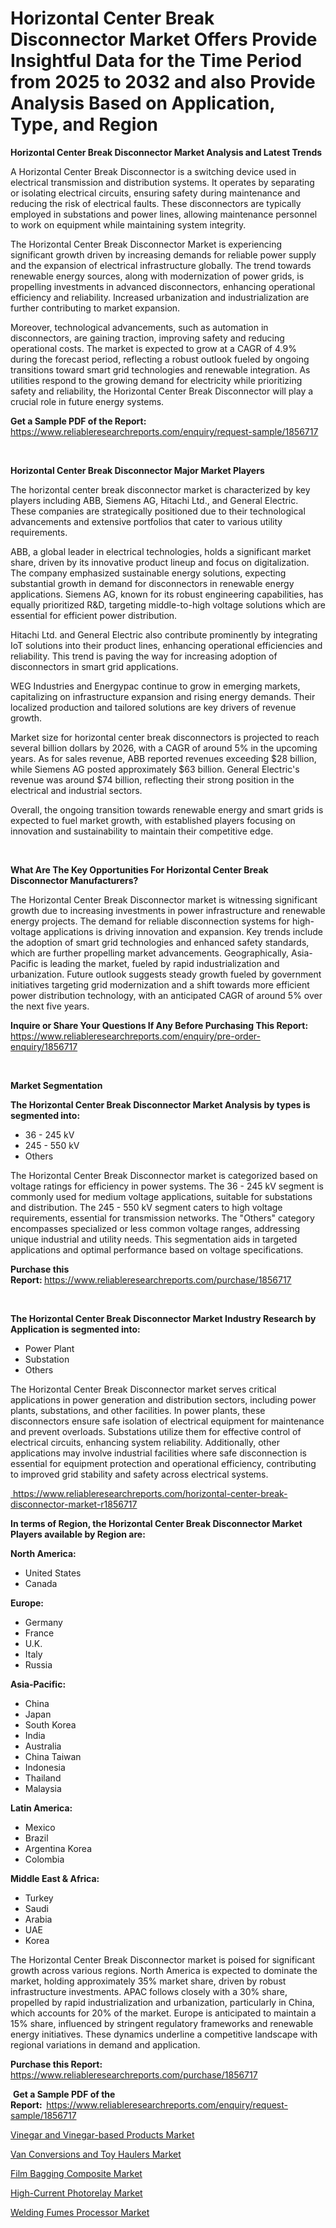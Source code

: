 <p><h1>Horizontal Center Break Disconnector Market Offers Provide Insightful Data for the Time Period from 2025 to 2032 and also Provide Analysis Based on Application, Type, and Region</h1></p><p><strong>Horizontal Center Break Disconnector Market Analysis and Latest Trends</strong></p>
<p><p>A Horizontal Center Break Disconnector is a switching device used in electrical transmission and distribution systems. It operates by separating or isolating electrical circuits, ensuring safety during maintenance and reducing the risk of electrical faults. These disconnectors are typically employed in substations and power lines, allowing maintenance personnel to work on equipment while maintaining system integrity.</p><p>The Horizontal Center Break Disconnector Market is experiencing significant growth driven by increasing demands for reliable power supply and the expansion of electrical infrastructure globally. The trend towards renewable energy sources, along with modernization of power grids, is propelling investments in advanced disconnectors, enhancing operational efficiency and reliability. Increased urbanization and industrialization are further contributing to market expansion.</p><p>Moreover, technological advancements, such as automation in disconnectors, are gaining traction, improving safety and reducing operational costs. The market is expected to grow at a CAGR of 4.9% during the forecast period, reflecting a robust outlook fueled by ongoing transitions toward smart grid technologies and renewable integration. As utilities respond to the growing demand for electricity while prioritizing safety and reliability, the Horizontal Center Break Disconnector will play a crucial role in future energy systems.</p></p>
<p><strong>Get a Sample PDF of the Report:&nbsp;</strong> <a href="https://www.reliableresearchreports.com/enquiry/request-sample/1856717?utm_campaign=114&utm_medium=2&utm_source=Github&utm_content=ia&utm_term=08012025&utm_id=horizontal-center-break-disconnector">https://www.reliableresearchreports.com/enquiry/request-sample/1856717</a></p>
<p>&nbsp;</p>
<p><strong>Horizontal Center Break Disconnector Major Market Players</strong></p>
<p><p>The horizontal center break disconnector market is characterized by key players including ABB, Siemens AG, Hitachi Ltd., and General Electric. These companies are strategically positioned due to their technological advancements and extensive portfolios that cater to various utility requirements.</p><p>ABB, a global leader in electrical technologies, holds a significant market share, driven by its innovative product lineup and focus on digitalization. The company emphasized sustainable energy solutions, expecting substantial growth in demand for disconnectors in renewable energy applications. Siemens AG, known for its robust engineering capabilities, has equally prioritized R&D, targeting middle-to-high voltage solutions which are essential for efficient power distribution.</p><p>Hitachi Ltd. and General Electric also contribute prominently by integrating IoT solutions into their product lines, enhancing operational efficiencies and reliability. This trend is paving the way for increasing adoption of disconnectors in smart grid applications. </p><p>WEG Industries and Energypac continue to grow in emerging markets, capitalizing on infrastructure expansion and rising energy demands. Their localized production and tailored solutions are key drivers of revenue growth.</p><p>Market size for horizontal center break disconnectors is projected to reach several billion dollars by 2026, with a CAGR of around 5% in the upcoming years. As for sales revenue, ABB reported revenues exceeding $28 billion, while Siemens AG posted approximately $63 billion. General Electric's revenue was around $74 billion, reflecting their strong position in the electrical and industrial sectors.</p><p>Overall, the ongoing transition towards renewable energy and smart grids is expected to fuel market growth, with established players focusing on innovation and sustainability to maintain their competitive edge.</p></p>
<p>&nbsp;</p>
<p><strong>What Are The Key Opportunities For Horizontal Center Break Disconnector Manufacturers?</strong></p>
<p><p>The Horizontal Center Break Disconnector market is witnessing significant growth due to increasing investments in power infrastructure and renewable energy projects. The demand for reliable disconnection systems for high-voltage applications is driving innovation and expansion. Key trends include the adoption of smart grid technologies and enhanced safety standards, which are further propelling market advancements. Geographically, Asia-Pacific is leading the market, fueled by rapid industrialization and urbanization. Future outlook suggests steady growth fueled by government initiatives targeting grid modernization and a shift towards more efficient power distribution technology, with an anticipated CAGR of around 5% over the next five years.</p></p>
<p><strong>Inquire or Share Your Questions If Any Before Purchasing This Report:</strong> <a href="https://www.reliableresearchreports.com/enquiry/pre-order-enquiry/1856717?utm_campaign=114&utm_medium=2&utm_source=Github&utm_content=ia&utm_term=08012025&utm_id=horizontal-center-break-disconnector">https://www.reliableresearchreports.com/enquiry/pre-order-enquiry/1856717</a></p>
<p>&nbsp;</p>
<p><strong>Market Segmentation</strong></p>
<p><strong>The Horizontal Center Break Disconnector Market Analysis by types is segmented into:</strong></p>
<p><ul><li>36 - 245 kV</li><li>245 - 550 kV</li><li>Others</li></ul></p>
<p><p>The Horizontal Center Break Disconnector market is categorized based on voltage ratings for efficiency in power systems. The 36 - 245 kV segment is commonly used for medium voltage applications, suitable for substations and distribution. The 245 - 550 kV segment caters to high voltage requirements, essential for transmission networks. The "Others" category encompasses specialized or less common voltage ranges, addressing unique industrial and utility needs. This segmentation aids in targeted applications and optimal performance based on voltage specifications.</p></p>
<p><strong>Purchase this Report:&nbsp;</strong><a href="https://www.reliableresearchreports.com/purchase/1856717?utm_campaign=114&utm_medium=2&utm_source=Github&utm_content=ia&utm_term=08012025&utm_id=horizontal-center-break-disconnector">https://www.reliableresearchreports.com/purchase/1856717</a></p>
<p>&nbsp;</p>
<p><strong>The Horizontal Center Break Disconnector Market Industry Research by Application is segmented into:</strong></p>
<p><ul><li>Power Plant</li><li>Substation</li><li>Others</li></ul></p>
<p><p>The Horizontal Center Break Disconnector market serves critical applications in power generation and distribution sectors, including power plants, substations, and other facilities. In power plants, these disconnectors ensure safe isolation of electrical equipment for maintenance and prevent overloads. Substations utilize them for effective control of electrical circuits, enhancing system reliability. Additionally, other applications may involve industrial facilities where safe disconnection is essential for equipment protection and operational efficiency, contributing to improved grid stability and safety across electrical systems.</p></p>
<p><a href="https://www.reliableresearchreports.com/horizontal-center-break-disconnector-market-r1856717?utm_campaign=114&utm_medium=2&utm_source=Github&utm_content=ia&utm_term=08012025&utm_id=horizontal-center-break-disconnector">&nbsp;https://www.reliableresearchreports.com/horizontal-center-break-disconnector-market-r1856717</a></p>
<p><strong>In terms of Region, the Horizontal Center Break Disconnector Market Players available by Region are:</strong></p>
<p>
    <p> <strong> North America: </strong>
        <ul>
            <li>United States</li>
            <li>Canada</li>
        </ul>
        </p> 
    <p> <strong> Europe: </strong>
        <ul>
            <li>Germany</li>
            <li>France</li>
            <li>U.K.</li>
            <li>Italy</li>
            <li>Russia</li>
        </ul>
        </p> 
    <p> <strong> Asia-Pacific: </strong>
        <ul>
            <li>China</li>
            <li>Japan</li>
            <li>South Korea</li>
            <li>India</li>
            <li>Australia</li>
            <li>China Taiwan</li>
            <li>Indonesia</li>
            <li>Thailand</li>
            <li>Malaysia</li>
        </ul>
        </p> 
    <p> <strong> Latin America: </strong>
        <ul>
            <li>Mexico</li>
            <li>Brazil</li>
            <li>Argentina Korea</li>
            <li>Colombia</li>
        </ul>
        </p> 
    <p> <strong> Middle East & Africa: </strong>
        <ul>
            <li>Turkey</li>
            <li>Saudi</li>
            <li>Arabia</li>
            <li>UAE</li>
            <li>Korea</li>
        </ul>
    </p>
    </p>
<p><p>The Horizontal Center Break Disconnector market is poised for significant growth across various regions. North America is expected to dominate the market, holding approximately 35% market share, driven by robust infrastructure investments. APAC follows closely with a 30% share, propelled by rapid industrialization and urbanization, particularly in China, which accounts for 20% of the market. Europe is anticipated to maintain a 15% share, influenced by stringent regulatory frameworks and renewable energy initiatives. These dynamics underline a competitive landscape with regional variations in demand and application.</p></p>
<p><strong>Purchase this Report: </strong><a href="https://www.reliableresearchreports.com/purchase/1856717?utm_campaign=114&utm_medium=2&utm_source=Github&utm_content=ia&utm_term=08012025&utm_id=horizontal-center-break-disconnector">https://www.reliableresearchreports.com/purchase/1856717</a></p>
<p>&nbsp;<strong>Get a Sample PDF of the Report:&nbsp;&nbsp;</strong><a href="https://www.reliableresearchreports.com/enquiry/request-sample/1856717?utm_campaign=114&utm_medium=2&utm_source=Github&utm_content=ia&utm_term=08012025&utm_id=horizontal-center-break-disconnector">https://www.reliableresearchreports.com/enquiry/request-sample/1856717</a></p>
<p><strong></strong></p>
<p><p><a href="https://www.linkedin.com/pulse/annual-growth-vinegar-vinegar-based-products-market-hdr1f?utm_campaign=114&utm_medium=2&utm_source=Github&utm_content=ia&utm_term=08012025&utm_id=horizontal-center-break-disconnector">Vinegar and Vinegar-based Products Market</a></p><p><a href="https://www.linkedin.com/pulse/van-conversions-toy-haulers-market-size-grow-85-cagr-dfftf?utm_campaign=114&utm_medium=2&utm_source=Github&utm_content=ia&utm_term=08012025&utm_id=horizontal-center-break-disconnector">Van Conversions and Toy Haulers Market</a></p><p><a href="https://github.com/MonroeBullock54/Market-Research-Report-List-1/blob/main/film-bagging-composite-market.md?utm_campaign=114&utm_medium=2&utm_source=Github&utm_content=ia&utm_term=08012025&utm_id=horizontal-center-break-disconnector">Film Bagging Composite Market</a></p><p><a href="https://github.com/rahu1506/Market-Research-Report-List-6/blob/main/high-current-photorelay-market.md?utm_campaign=114&utm_medium=2&utm_source=Github&utm_content=ia&utm_term=08012025&utm_id=horizontal-center-break-disconnector">High-Current Photorelay Market</a></p><p><a href="https://www.linkedin.com/pulse/projected-welding-fumes-processor-market-growth-115-cagr-from-cdbae?utm_campaign=114&utm_medium=2&utm_source=Github&utm_content=ia&utm_term=08012025&utm_id=horizontal-center-break-disconnector">Welding Fumes Processor Market</a></p></p>
